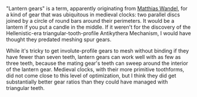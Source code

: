 "Lantern gears" is a term, apparently originating from [Matthias
Wandel](https://woodgears.ca/), for a kind of gear that was ubiquitous
in medieval clocks: two parallel discs joined by a circle of round
bars around their perimeters.  It would be a lantern if you put a
candle in the middle.  If it weren't for the discovery of the
Hellenistic-era triangular-tooth-profile Antikythera Mechanism, I
would have thought they predated meshing spur gears.

While it's tricky to get involute-profile gears to mesh without
binding if they have fewer than seven teeth, lantern gears can work
well with as few as three teeth, because the mating gear's teeth can
sweep around the interior of the lantern gear.  Medieval clocks, with
their more primitive toothforms, did not come close to this level of
optimization, but I think they did get substantially better gear
ratios than they could have managed with triangular teeth.